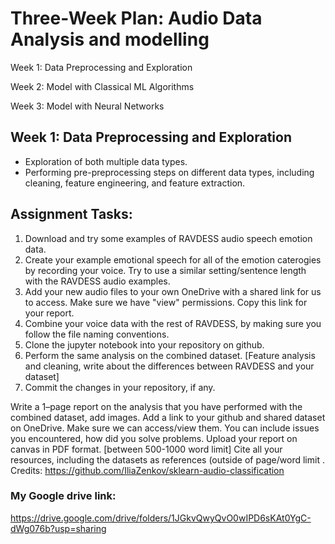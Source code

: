 # Three-Week Plan: Audio Data Analysis and modelling
Week 1: Data Preprocessing and Exploration

Week 2: Model with Classical ML Algorithms

Week 3: Model with Neural Networks


## Week 1: Data Preprocessing and Exploration
- Exploration of both multiple data types.
- Performing pre-preprocessing steps on different data types, including cleaning, feature engineering, and feature extraction.


## Assignment Tasks:
1. Download and try some examples of RAVDESS audio speech emotion data.
2. Create your example emotional speech for all of the emotion caterogies by recording your voice. Try to use a similar setting/sentence length with the RAVDESS audio examples.
3. Add your new audio files to your own OneDrive with a shared link for us to access. Make sure we have "view" permissions. Copy this link for your report.
4. Combine your voice data with the rest of RAVDESS, by making sure you follow the file naming conventions.
5. Clone the jupyter notebook into your repository on github.
6. Perform the same analysis on the combined dataset. [Feature analysis and cleaning, write about the differences between RAVDESS and your dataset]
7. Commit the changes in your repository, if any.

Write a 1–page report on the analysis that you have performed with the combined dataset, add images. Add a link to your github and shared dataset on OneDrive. Make sure we can access/view them. You can include issues you encountered, how did you solve problems. Upload your report on canvas in PDF format. [between 500-1000 word limit] Cite all your resources, including the datasets as references (outside of page/word limit
.
Credits: https://github.com/IliaZenkov/sklearn-audio-classification

### My Google drive link:

https://drive.google.com/drive/folders/1JGkvQwyQvO0wIPD6sKAt0YgC-dWg076b?usp=sharing
